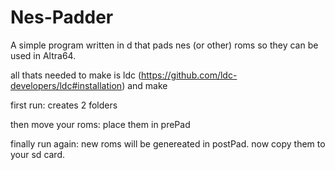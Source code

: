 # Nes-Padder
A simple program written in d that pads nes (or other) roms so they can be used in Altra64.

all thats needed to make is ldc (https://github.com/ldc-developers/ldc#installation) and make

first run:
creates 2 folders

then move your roms:
place them in prePad

finally run again:
new roms will be genereated in postPad. now copy them to your sd card.
